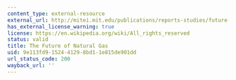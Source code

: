 ```yaml
---
content_type: external-resource
external_url: http://mitei.mit.edu/publications/reports-studies/future-natural-gas
has_external_license_warning: true
license: https://en.wikipedia.org/wiki/All_rights_reserved
status: valid
title: The Future of Natural Gas
uid: 9e113fd9-1524-4129-8bd1-1e815de901dd
url_status_code: 200
wayback_url: ''
---
```

